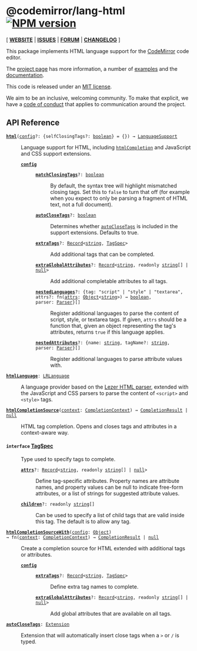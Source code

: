 <!-- NOTE: README.md is generated from src/README.md -->

# @codemirror/lang-html [![NPM version](https://img.shields.io/npm/v/@codemirror/lang-html.svg)](https://www.npmjs.org/package/@codemirror/lang-html)

[ [**WEBSITE**](https://codemirror.net/6/) | [**ISSUES**](https://github.com/codemirror/dev/issues) | [**FORUM**](https://discuss.codemirror.net/c/next/) | [**CHANGELOG**](https://github.com/codemirror/lang-html/blob/main/CHANGELOG.md) ]

This package implements HTML language support for the
[CodeMirror](https://codemirror.net/6/) code editor.

The [project page](https://codemirror.net/6/) has more information, a
number of [examples](https://codemirror.net/6/examples/) and the
[documentation](https://codemirror.net/6/docs/).

This code is released under an
[MIT license](https://github.com/codemirror/lang-html/tree/main/LICENSE).

We aim to be an inclusive, welcoming community. To make that explicit,
we have a [code of
conduct](http://contributor-covenant.org/version/1/1/0/) that applies
to communication around the project.

## API Reference

<dl>
<dt id="user-content-html">
  <code><strong><a href="#user-content-html">html</a></strong>(<a id="user-content-html^config" href="#user-content-html^config">config</a>&#8288;?: {selfClosingTags&#8288;?: <a href="https://developer.mozilla.org/en-US/docs/Web/JavaScript/Reference/Global_Objects/Boolean">boolean</a>} = {}) → <a href="https://codemirror.net/docs/ref#language.LanguageSupport">LanguageSupport</a></code></dt>

<dd><p>Language support for HTML, including
<a href="#user-content-htmlcompletion"><code>htmlCompletion</code></a> and JavaScript and
CSS support extensions.</p>
<dl><dt id="user-content-html^config">
  <code><strong><a href="#user-content-html^config">config</a></strong></code></dt>

<dd><dl><dt id="user-content-html^config.matchclosingtags">
  <code><strong><a href="#user-content-html^config.matchclosingtags">matchClosingTags</a></strong>&#8288;?: <a href="https://developer.mozilla.org/en-US/docs/Web/JavaScript/Reference/Global_Objects/Boolean">boolean</a></code></dt>

<dd><p>By default, the syntax tree will highlight mismatched closing
tags. Set this to <code>false</code> to turn that off (for example when you
expect to only be parsing a fragment of HTML text, not a full
document).</p>
</dd><dt id="user-content-html^config.autoclosetags">
  <code><strong><a href="#user-content-html^config.autoclosetags">autoCloseTags</a></strong>&#8288;?: <a href="https://developer.mozilla.org/en-US/docs/Web/JavaScript/Reference/Global_Objects/Boolean">boolean</a></code></dt>

<dd><p>Determines whether <a href="#user-content-autoclosetags"><code>autoCloseTags</code></a>
is included in the support extensions. Defaults to true.</p>
</dd><dt id="user-content-html^config.extratags">
  <code><strong><a href="#user-content-html^config.extratags">extraTags</a></strong>&#8288;?: <a href="https://www.typescriptlang.org/docs/handbook/utility-types.html#recordkeystype">Record</a>&lt;<a href="https://developer.mozilla.org/en-US/docs/Web/JavaScript/Reference/Global_Objects/String">string</a>, <a href="#user-content-tagspec">TagSpec</a>&gt;</code></dt>

<dd><p>Add additional tags that can be completed.</p>
</dd><dt id="user-content-html^config.extraglobalattributes">
  <code><strong><a href="#user-content-html^config.extraglobalattributes">extraGlobalAttributes</a></strong>&#8288;?: <a href="https://www.typescriptlang.org/docs/handbook/utility-types.html#recordkeystype">Record</a>&lt;<a href="https://developer.mozilla.org/en-US/docs/Web/JavaScript/Reference/Global_Objects/String">string</a>, readonly <a href="https://developer.mozilla.org/en-US/docs/Web/JavaScript/Reference/Global_Objects/String">string</a>[] | <a href="https://developer.mozilla.org/en-US/docs/Web/JavaScript/Reference/Global_Objects/null">null</a>&gt;</code></dt>

<dd><p>Add additional completable attributes to all tags.</p>
</dd><dt id="user-content-html^config.nestedlanguages">
  <code><strong><a href="#user-content-html^config.nestedlanguages">nestedLanguages</a></strong>&#8288;?: {tag: &quot;script&quot; | &quot;style&quot; | &quot;textarea&quot;, attrs&#8288;?: fn(<a id="user-content-html^config.nestedlanguages.attrs^attrs" href="#user-content-html^config.nestedlanguages.attrs^attrs">attrs</a>: <a href="https://developer.mozilla.org/en-US/docs/Web/JavaScript/Reference/Global_Objects/Object">Object</a>&lt;<a href="https://developer.mozilla.org/en-US/docs/Web/JavaScript/Reference/Global_Objects/String">string</a>&gt;) → <a href="https://developer.mozilla.org/en-US/docs/Web/JavaScript/Reference/Global_Objects/Boolean">boolean</a>, parser: <a href="https://lezer.codemirror.net/docs/ref/#common.Parser">Parser</a>}[]</code></dt>

<dd><p>Register additional languages to parse the content of script,
style, or textarea tags. If given, <code>attrs</code> should be a function
that, given an object representing the tag's attributes, returns
<code>true</code> if this language applies.</p>
</dd><dt id="user-content-html^config.nestedattributes">
  <code><strong><a href="#user-content-html^config.nestedattributes">nestedAttributes</a></strong>&#8288;?: {name: <a href="https://developer.mozilla.org/en-US/docs/Web/JavaScript/Reference/Global_Objects/String">string</a>, tagName&#8288;?: <a href="https://developer.mozilla.org/en-US/docs/Web/JavaScript/Reference/Global_Objects/String">string</a>, parser: <a href="https://lezer.codemirror.net/docs/ref/#common.Parser">Parser</a>}[]</code></dt>

<dd><p>Register additional languages to parse attribute values with.</p>
</dd></dl></dd></dl></dd>
<dt id="user-content-htmllanguage">
  <code><strong><a href="#user-content-htmllanguage">htmlLanguage</a></strong>: <a href="https://codemirror.net/docs/ref#language.LRLanguage">LRLanguage</a></code></dt>

<dd><p>A language provider based on the <a href="https://github.com/lezer-parser/html">Lezer HTML
parser</a>, extended with the
JavaScript and CSS parsers to parse the content of <code>&lt;script&gt;</code> and
<code>&lt;style&gt;</code> tags.</p>
</dd>
<dt id="user-content-htmlcompletionsource">
  <code><strong><a href="#user-content-htmlcompletionsource">htmlCompletionSource</a></strong>(<a id="user-content-htmlcompletionsource^context" href="#user-content-htmlcompletionsource^context">context</a>: <a href="https://codemirror.net/docs/ref#autocomplete.CompletionContext">CompletionContext</a>) → <a href="https://codemirror.net/docs/ref#autocomplete.CompletionResult">CompletionResult</a> | <a href="https://developer.mozilla.org/en-US/docs/Web/JavaScript/Reference/Global_Objects/null">null</a></code></dt>

<dd><p>HTML tag completion. Opens and closes tags and attributes in a
context-aware way.</p>
</dd>
<dt id="user-content-tagspec">
  <h4>
    <code>interface</code>
    <a href="#user-content-tagspec">TagSpec</a></h4>
</dt>

<dd><p>Type used to specify tags to complete.</p>
<dl><dt id="user-content-tagspec.attrs">
  <code><strong><a href="#user-content-tagspec.attrs">attrs</a></strong>&#8288;?: <a href="https://www.typescriptlang.org/docs/handbook/utility-types.html#recordkeystype">Record</a>&lt;<a href="https://developer.mozilla.org/en-US/docs/Web/JavaScript/Reference/Global_Objects/String">string</a>, readonly <a href="https://developer.mozilla.org/en-US/docs/Web/JavaScript/Reference/Global_Objects/String">string</a>[] | <a href="https://developer.mozilla.org/en-US/docs/Web/JavaScript/Reference/Global_Objects/null">null</a>&gt;</code></dt>

<dd><p>Define tag-specific attributes. Property names are attribute
names, and property values can be null to indicate free-form
attributes, or a list of strings for suggested attribute values.</p>
</dd><dt id="user-content-tagspec.children">
  <code><strong><a href="#user-content-tagspec.children">children</a></strong>&#8288;?: readonly <a href="https://developer.mozilla.org/en-US/docs/Web/JavaScript/Reference/Global_Objects/String">string</a>[]</code></dt>

<dd><p>Can be used to specify a list of child tags that are valid
inside this tag. The default is to allow any tag.</p>
</dd></dl>

</dd>
<dt id="user-content-htmlcompletionsourcewith">
  <code><strong><a href="#user-content-htmlcompletionsourcewith">htmlCompletionSourceWith</a></strong>(<a id="user-content-htmlcompletionsourcewith^config" href="#user-content-htmlcompletionsourcewith^config">config</a>: <a href="https://developer.mozilla.org/en-US/docs/Web/JavaScript/Reference/Global_Objects/Object">Object</a>) → fn(<a id="user-content-htmlcompletionsourcewith^returns^context" href="#user-content-htmlcompletionsourcewith^returns^context">context</a>: <a href="https://codemirror.net/docs/ref#autocomplete.CompletionContext">CompletionContext</a>) → <a href="https://codemirror.net/docs/ref#autocomplete.CompletionResult">CompletionResult</a> | <a href="https://developer.mozilla.org/en-US/docs/Web/JavaScript/Reference/Global_Objects/null">null</a></code></dt>

<dd><p>Create a completion source for HTML extended with additional tags
or attributes.</p>
<dl><dt id="user-content-htmlcompletionsourcewith^config">
  <code><strong><a href="#user-content-htmlcompletionsourcewith^config">config</a></strong></code></dt>

<dd><dl><dt id="user-content-htmlcompletionsourcewith^config.extratags">
  <code><strong><a href="#user-content-htmlcompletionsourcewith^config.extratags">extraTags</a></strong>&#8288;?: <a href="https://www.typescriptlang.org/docs/handbook/utility-types.html#recordkeystype">Record</a>&lt;<a href="https://developer.mozilla.org/en-US/docs/Web/JavaScript/Reference/Global_Objects/String">string</a>, <a href="#user-content-tagspec">TagSpec</a>&gt;</code></dt>

<dd><p>Define extra tag names to complete.</p>
</dd><dt id="user-content-htmlcompletionsourcewith^config.extraglobalattributes">
  <code><strong><a href="#user-content-htmlcompletionsourcewith^config.extraglobalattributes">extraGlobalAttributes</a></strong>&#8288;?: <a href="https://www.typescriptlang.org/docs/handbook/utility-types.html#recordkeystype">Record</a>&lt;<a href="https://developer.mozilla.org/en-US/docs/Web/JavaScript/Reference/Global_Objects/String">string</a>, readonly <a href="https://developer.mozilla.org/en-US/docs/Web/JavaScript/Reference/Global_Objects/String">string</a>[] | <a href="https://developer.mozilla.org/en-US/docs/Web/JavaScript/Reference/Global_Objects/null">null</a>&gt;</code></dt>

<dd><p>Add global attributes that are available on all tags.</p>
</dd></dl></dd></dl></dd>
<dt id="user-content-autoclosetags">
  <code><strong><a href="#user-content-autoclosetags">autoCloseTags</a></strong>: <a href="https://codemirror.net/docs/ref#state.Extension">Extension</a></code></dt>

<dd><p>Extension that will automatically insert close tags when a <code>&gt;</code> or
<code>/</code> is typed.</p>
</dd>
</dl>
